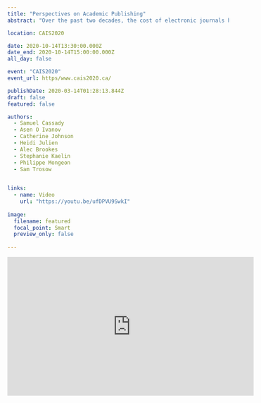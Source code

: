```yaml
---
title: "Perspectives on Academic Publishing"
abstract: "Over the past two decades, the cost of electronic journals has continually grown to the point that many academic libraries today find it financially unsustainable. This has made it necessary for librarians to begin cancelling major journal subscription packages, known colloquially as big deal packages. The cancellation of big deal packages is complex, and at present, poorly understood practice revolving around the analysis of a range of quantitative and qualitative data. Moreover, it also has a distinct micro-political dimension as it involves reconciling the, at times, conflicting interests of faculty, students, librarians, and publishers. This panel seeks to initiate a dialogue between a diverse group of stakeholders with interests in this issue. It is expected that this dialogue will increase awareness of the complexity involved in managing the size, scope, and cost of big deal subscription packages and will give voice to multiple perspectives on the issue. As such, it is hoped that the panel will contribute to finding common ground from which we can collectively begin thinking about how the symbiotic relationship between academic libraries and publishers can be reinvented."

location: CAIS2020

date: 2020-10-14T13:30:00.000Z
date_end: 2020-10-14T15:00:00.000Z
all_day: false

event: "CAIS2020"
event_url: https/www.cais2020.ca/

publishDate: 2020-03-14T01:28:13.844Z
draft: false
featured: false

authors:
  - Samuel Cassady
  - Asen O Ivanov
  - Catherine Johnson
  - Heidi Julien
  - Alec Brookes
  - Stephanie Kaelin
  - Philippe Mongeon
  - Sam Trosow
  

links:
  - name: Video
    url: "https://youtu.be/ufDPVU9SwkI"
  
image:
  filename: featured
  focal_point: Smart
  preview_only: false
  
---
```


<iframe width="560" height="315" src="https://www.youtube.com/embed/ufDPVU9SwkI" frameborder="0" allow="accelerometer; autoplay; clipboard-write; encrypted-media; gyroscope; picture-in-picture" allowfullscreen></iframe>
